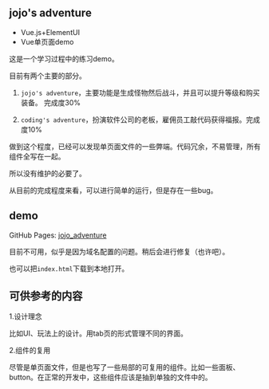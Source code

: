 ## jojo's adventure

+ Vue.js+ElementUI
+ Vue单页面demo

这是一个学习过程中的练习demo。

目前有两个主要的部分。

1. `jojo's adventure`，主要功能是生成怪物然后战斗，并且可以提升等级和购买装备。 完成度30%

2. `coding's adventure`，扮演软件公司的老板，雇佣员工敲代码获得福报。完成度10%

做到这个程度，已经可以发现单页面文件的一些弊端。代码冗余，不易管理，所有组件全写在一起。

所以没有维护的必要了。

从目前的完成程度来看，可以进行简单的运行，但是存在一些bug。

## demo

GitHub Pages: [jojo_adventure](https://kiritoxf.github.io/jojo_adventure)

目前不可用，似乎是因为域名配置的问题。稍后会进行修复（也许吧）。

也可以把`index.html`下载到本地打开。

## 可供参考的内容

1.设计理念

比如UI、玩法上的设计。用tab页的形式管理不同的界面。

2.组件的复用

尽管是单页面文件，但是也写了一些局部的可复用的组件。比如一些面板、button。在正常的开发中，这些组件应该是抽到单独的文件中的。
